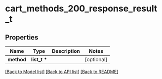 # cart_methods_200_response_result_t

## Properties
Name | Type | Description | Notes
------------ | ------------- | ------------- | -------------
**method** | **list_t \*** |  | [optional] 

[[Back to Model list]](../README.md#documentation-for-models) [[Back to API list]](../README.md#documentation-for-api-endpoints) [[Back to README]](../README.md)


